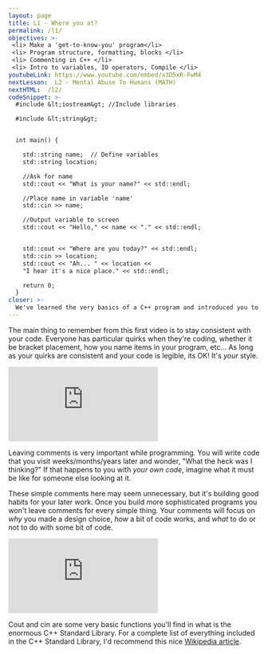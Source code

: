 ```yaml
---
layout: page
title: L1 - Where you at?
permalink: /l1/
objectives: >-
 <li> Make a 'get-to-know-you' program</li>
 <li> Program structure, formatting, blocks </li>
 <li> Commenting in C++ </li>
 <li> Intro to variables, IO operators, Compile </li>
youtubeLink: https://www.youtube.com/embed/x3D5xR-FwM4
nextLesson:  L2 - Mental Abuse To Humans (MATH)
nextHTML:  /l2/
codeSnippet: >-
  #include &lt;iostream&gt; //Include libraries

  #include &lt;string&gt;


  int main() {

    std::string name;  // Define variables
    std::string location;

    //Ask for name
    std::cout << "What is your name?" << std::endl;

    //Place name in variable 'name'
    std::cin >> name;

    //Output variable to screen
    std::cout << "Hello," << name << "." << std::endl;


    std::cout << "Where are you today?" << std::endl;
    std::cin >> location;
    std::cout << "Ah... " << location <<
    "I hear it's a nice place." << std::endl;

    return 0;
  }
closer: >-
  We've learned the very basics of a C++ program and introduced you to the critical idea of what a variable is.  In our next section we will expand on variables and start doing a little bit with numbers.  But don't worry if you're not strong at math, it's logic skills that are important!
---
```


The main thing to remember from this first video is to stay consistent with your code.  Everyone has particular quirks when they're coding, whether it be bracket placement, how you name items in your program, etc... As long as your quirks are consistent and your code is legible, its OK! It's <em>your</em> style.

<div class="embed-responsive embed-responsive-16by9 vid">
  <iframe class="embed-responsive-item" src="https://www.youtube.com/embed/SjfpiW0oIzM" frameborder="0" allow="encrypted-media" allowfullscreen></iframe>
</div>

Leaving comments is very important while programming.  You will write code that you visit weeks/months/years later and wonder, "What the heck was I thinking?"  If that happens to you with <em>your own code</em>, imagine what it must be like for someone else looking at it.

These simple comments here may seem unnecessary, but it's building good habits for your later work.  Once you build more sophisticated programs you won't leave comments for every simple thing. Your comments will focus on <em>why</em> you made a design choice, <em>how</em> a bit of code works, and <em>what</em> to do or not to do with some bit of code.


<div class="embed-responsive embed-responsive-16by9 vid">
  <iframe class="embed-responsive-item" src="https://youtube.com/embed/hBSvPGYwhN0" frameborder="0" allow="encrypted-media" allowfullscreen></iframe>
</div>

Cout and cin are some very basic functions you'll find in what is the enormous C++ Standard Library.  For a complete list of everything included in the C++ Standard Library, I'd recommend this nice <a href="https://en.wikipedia.org/wiki/C%2B%2B_Standard_Library">Wikipedia article</a>.
